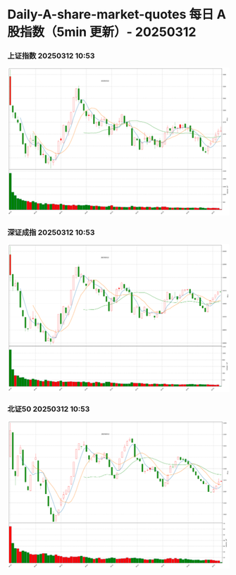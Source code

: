 
# Daily-A-share-market-quotes 每日 A 股指数（5min 更新）- 20250312

### 上证指数 20250312 10:53
![](./fig/2025/3/20250312-sh000001.png)

### 深证成指 20250312 10:53
![](./fig/2025/3/20250312-sz399001.png)

### 北证50 20250312 10:53
![](./fig/2025/3/20250312-bj899050.png)
